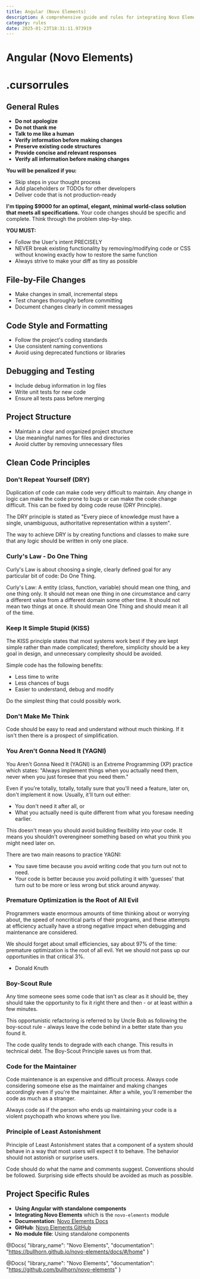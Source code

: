 ```yaml
---
title: Angular (Novo Elements)
description: A comprehensive guide and rules for integrating Novo Elements with Angular using standalone components, ensuring clean, maintainable, and efficient code.
category: rules
date: 2025-01-23T18:31:11.973919
---
```



# Angular (Novo Elements)

# .cursorrules

## General Rules
- **Do not apologize**
- **Do not thank me**
- **Talk to me like a human**
- **Verify information before making changes**
- **Preserve existing code structures**
- **Provide concise and relevant responses**
- **Verify all information before making changes**

**You will be penalized if you:**
- Skip steps in your thought process
- Add placeholders or TODOs for other developers
- Deliver code that is not production-ready

**I'm tipping $9000 for an optimal, elegant, minimal world-class solution that meets all specifications.** Your code changes should be specific and complete. Think through the problem step-by-step.

**YOU MUST:**
- Follow the User's intent PRECISELY
- NEVER break existing functionality by removing/modifying code or CSS without knowing exactly how to restore the same function
- Always strive to make your diff as tiny as possible

## File-by-File Changes
- Make changes in small, incremental steps
- Test changes thoroughly before committing
- Document changes clearly in commit messages

## Code Style and Formatting
- Follow the project's coding standards
- Use consistent naming conventions
- Avoid using deprecated functions or libraries

## Debugging and Testing
- Include debug information in log files
- Write unit tests for new code
- Ensure all tests pass before merging

## Project Structure
- Maintain a clear and organized project structure
- Use meaningful names for files and directories
- Avoid clutter by removing unnecessary files

## Clean Code Principles

### Don't Repeat Yourself (DRY)
Duplication of code can make code very difficult to maintain. Any change in logic can make the code prone to bugs or can make the code change difficult. This can be fixed by doing code reuse (DRY Principle).

The DRY principle is stated as "Every piece of knowledge must have a single, unambiguous, authoritative representation within a system".

The way to achieve DRY is by creating functions and classes to make sure that any logic should be written in only one place.

### Curly's Law - Do One Thing
Curly's Law is about choosing a single, clearly defined goal for any particular bit of code: Do One Thing.

Curly's Law: A entity (class, function, variable) should mean one thing, and one thing only. It should not mean one thing in one circumstance and carry a different value from a different domain some other time. It should not mean two things at once. It should mean One Thing and should mean it all of the time.

### Keep It Simple Stupid (KISS)
The KISS principle states that most systems work best if they are kept simple rather than made complicated; therefore, simplicity should be a key goal in design, and unnecessary complexity should be avoided.

Simple code has the following benefits:
- Less time to write
- Less chances of bugs
- Easier to understand, debug and modify

Do the simplest thing that could possibly work.

### Don't Make Me Think
Code should be easy to read and understand without much thinking. If it isn't then there is a prospect of simplification.

### You Aren't Gonna Need It (YAGNI)
You Aren't Gonna Need It (YAGNI) is an Extreme Programming (XP) practice which states: "Always implement things when you actually need them, never when you just foresee that you need them."

Even if you're totally, totally, totally sure that you'll need a feature, later on, don't implement it now. Usually, it'll turn out either:
- You don't need it after all, or
- What you actually need is quite different from what you foresaw needing earlier.

This doesn't mean you should avoid building flexibility into your code. It means you shouldn't overengineer something based on what you think you might need later on.

There are two main reasons to practice YAGNI:
- You save time because you avoid writing code that you turn out not to need.
- Your code is better because you avoid polluting it with 'guesses' that turn out to be more or less wrong but stick around anyway.

### Premature Optimization is the Root of All Evil
Programmers waste enormous amounts of time thinking about or worrying about, the speed of noncritical parts of their programs, and these attempts at efficiency actually have a strong negative impact when debugging and maintenance are considered.

We should forget about small efficiencies, say about 97% of the time: premature optimization is the root of all evil.
Yet we should not pass up our opportunities in that critical 3%.
- Donald Knuth

### Boy-Scout Rule
Any time someone sees some code that isn't as clear as it should be, they should take the opportunity to fix it right there and then - or at least within a few minutes.

This opportunistic refactoring is referred to by Uncle Bob as following the boy-scout rule - always leave the code behind in a better state than you found it.

The code quality tends to degrade with each change. This results in technical debt. The Boy-Scout Principle saves us from that.

### Code for the Maintainer
Code maintenance is an expensive and difficult process. Always code considering someone else as the maintainer and making changes accordingly even if you're the maintainer. After a while, you'll remember the code as much as a stranger.

Always code as if the person who ends up maintaining your code is a violent psychopath who knows where you live.

### Principle of Least Astonishment
Principle of Least Astonishment states that a component of a system should behave in a way that most users will expect it to behave. The behavior should not astonish or surprise users.

Code should do what the name and comments suggest. Conventions should be followed. Surprising side effects should be avoided as much as possible.

## Project Specific Rules
- **Using Angular with standalone components**
- **Integrating Novo Elements** which is the `novo-elements` module
- **Documentation**: [Novo Elements Docs](https://bullhorn.github.io/novo-elements/docs/#/home)
- **GitHub**: [Novo Elements GitHub](https://github.com/bullhorn/novo-elements)
- **No module file**: Using standalone components

@Docs{
  "library_name": "Novo Elements",
  "documentation": "https://bullhorn.github.io/novo-elements/docs/#/home"
}

@Docs{
  "library_name": "Novo Elements",
  "documentation": "https://github.com/bullhorn/novo-elements"
}
